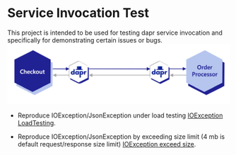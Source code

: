 # Service Invocation Test
This project is intended to be used for testing dapr service invocation and specifically for demonstrating certain issues or bugs.
![Error in checkout dapr](/images/service-invocation-overview.png)

- Reproduce IOException/JsonException under load testing [IOException LoadTesting](./ioexceptino-reproduce-guide.md).

- Reproduce IOException/JsonException by exceeding size limit (4 mb is default request/response size limit) [IOException exceed size](./ioexceptino-exceed-size-reproduce-guide.md).
